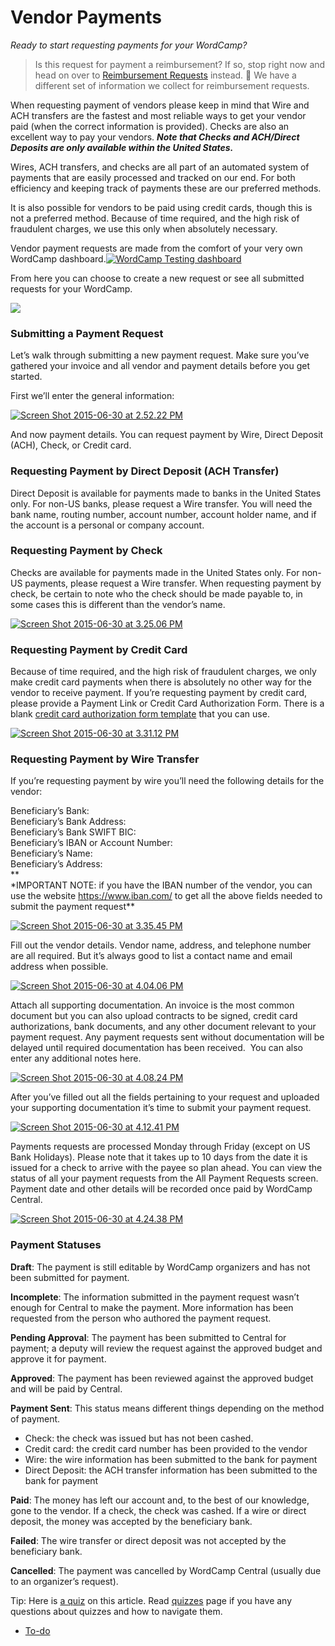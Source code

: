 # Vendor Payments

*Ready to start requesting payments for your WordCamp?*

> Is this request for payment a reimbursement? If so, stop right now and head on over to [Reimbursement Requests](https://make.wordpress.org/community/handbook/wordcamp-organizer-handbook/first-steps/budget-and-finances/reimbursement-requests/) instead. 🙂 We have a different set of information we collect for reimbursement requests.

When requesting payment of vendors please keep in mind that Wire and ACH transfers are the fastest and most reliable ways to get your vendor paid (when the correct information is provided). Checks are also an excellent way to pay your vendors. ***Note that Checks and ACH/Direct Deposits are only available within the United States.***

Wires, ACH transfers, and checks are all part of an automated system of payments that are easily processed and tracked on our end. For both efficiency and keeping track of payments these are our preferred methods.

It is also possible for vendors to be paid using credit cards, though this is not a preferred method. Because of time required, and the high risk of fraudulent charges, we use this only when absolutely necessary.

Vendor payment requests are made from the comfort of your very own WordCamp dashboard.[![WordCamp Testing dashboard](https://make.wordpress.org/community/files/2015/09/WordCamp-Testing-dashboard-1024x688.png)](https://make.wordpress.org/community/files/2015/09/WordCamp-Testing-dashboard.png)

From here you can choose to create a new request or see all submitted requests for your WordCamp.

[![](https://make.wordpress.org/community/files/2015/09/Vendor-Payment-dashboard-1024x663.png)](https://make.wordpress.org/community/files/2015/09/Vendor-Payment-dashboard.png)

### Submitting a Payment Request

Let’s walk through submitting a new payment request. Make sure you’ve gathered your invoice and all vendor and payment details before you get started.

First we’ll enter the general information:

[![Screen Shot 2015-06-30 at 2.52.22 PM](https://make.wordpress.org/community/files/2015/06/Screen-Shot-2015-06-30-at-2.52.22-PM.png)](https://make.wordpress.org/community/files/2015/06/Screen-Shot-2015-06-30-at-2.52.22-PM.png)

And now payment details. You can request payment by Wire, Direct Deposit (ACH), Check, or Credit card.

### Requesting Payment by Direct Deposit (ACH Transfer)

Direct Deposit is available for payments made to banks in the United States only. For non-US banks, please request a Wire transfer. You will need the bank name, routing number, account number, account holder name, and if the account is a personal or company account.

### Requesting Payment by Check

Checks are available for payments made in the United States only. For non-US payments, please request a Wire transfer. When requesting payment by check, be certain to note who the check should be made payable to, in some cases this is different than the vendor’s name.

[![Screen Shot 2015-06-30 at 3.25.06 PM](https://make.wordpress.org/community/files/2015/06/Screen-Shot-2015-06-30-at-3.25.06-PM.png)](https://make.wordpress.org/community/files/2015/06/Screen-Shot-2015-06-30-at-3.25.06-PM.png)

### Requesting Payment by Credit Card

Because of time required, and the high risk of fraudulent charges, we only make credit card payments when there is absolutely no other way for the vendor to receive payment. If you’re requesting payment by credit card, please provide a Payment Link or Credit Card Authorization Form. There is a blank [credit card authorization form template](https://make.wordpress.org/community/files/2018/07/CREDIT-CARD-AUTHORIZATION-FORM.pdf) that you can use.

[![Screen Shot 2015-06-30 at 3.31.12 PM](https://make.wordpress.org/community/files/2015/06/Screen-Shot-2015-06-30-at-3.31.12-PM.png)](https://make.wordpress.org/community/files/2015/06/Screen-Shot-2015-06-30-at-3.31.12-PM.png)

### Requesting Payment by Wire Transfer

If you’re requesting payment by wire you’ll need the following details for the vendor:

Beneficiary’s Bank:  
Beneficiary’s Bank Address:  
Beneficiary’s Bank SWIFT BIC:  
Beneficiary’s IBAN or Account Number:  
Beneficiary’s Name:  
Beneficiary’s Address:  
**  
\*IMPORTANT NOTE: if you have the IBAN number of the vendor, you can use the website https://www.iban.com/ to get all the above fields needed to submit the payment request**

[![Screen Shot 2015-06-30 at 3.35.45 PM](https://make.wordpress.org/community/files/2015/06/Screen-Shot-2015-06-30-at-3.35.45-PM.png)](https://make.wordpress.org/community/files/2015/06/Screen-Shot-2015-06-30-at-3.35.45-PM.png)

Fill out the vendor details. Vendor name, address, and telephone number are all required. But it’s always good to list a contact name and email address when possible.

[![Screen Shot 2015-06-30 at 4.04.06 PM](https://make.wordpress.org/community/files/2015/06/Screen-Shot-2015-06-30-at-4.04.06-PM.png)](https://make.wordpress.org/community/files/2015/06/Screen-Shot-2015-06-30-at-4.04.06-PM.png)

Attach all supporting documentation. An invoice is the most common document but you can also upload contracts to be signed, credit card authorizations, bank documents, and any other document relevant to your payment request. Any payment requests sent without documentation will be delayed until required documentation has been received.  You can also enter any additional notes here.

[![Screen Shot 2015-06-30 at 4.08.24 PM](https://make.wordpress.org/community/files/2015/06/Screen-Shot-2015-06-30-at-4.08.24-PM.png)](https://make.wordpress.org/community/files/2015/06/Screen-Shot-2015-06-30-at-4.08.24-PM.png)

After you’ve filled out all the fields pertaining to your request and uploaded your supporting documentation it’s time to submit your payment request.

[![Screen Shot 2015-06-30 at 4.12.41 PM](https://make.wordpress.org/community/files/2015/06/Screen-Shot-2015-06-30-at-4.12.41-PM.png)](https://make.wordpress.org/community/files/2015/06/Screen-Shot-2015-06-30-at-4.12.41-PM.png)

Payments requests are processed Monday through Friday (except on US Bank Holidays). Please note that it takes up to 10 days from the date it is issued for a check to arrive with the payee so plan ahead. You can view the status of all your payment requests from the All Payment Requests screen. Payment date and other details will be recorded once paid by WordCamp Central.

[![Screen Shot 2015-06-30 at 4.24.38 PM](https://make.wordpress.org/community/files/2015/06/Screen-Shot-2015-06-30-at-4.24.38-PM1.png)](https://make.wordpress.org/community/files/2015/06/Screen-Shot-2015-06-30-at-4.24.38-PM1.png)

### Payment Statuses

**Draft**: The payment is still editable by WordCamp organizers and has not been submitted for payment.

**Incomplete**: The information submitted in the payment request wasn’t enough for Central to make the payment. More information has been requested from the person who authored the payment request.

**Pending Approval**: The payment has been submitted to Central for payment; a deputy will review the request against the approved budget and approve it for payment.

**Approved**: The payment has been reviewed against the approved budget and will be paid by Central.

**Payment Sent**: This status means different things depending on the method of payment.

*   Check: the check was issued but has not been cashed.
*   Credit card: the credit card number has been provided to the vendor
*   Wire: the wire information has been submitted to the bank for payment
*   Direct Deposit: the ACH transfer information has been submitted to the bank for payment

**Paid**: The money has left our account and, to the best of our knowledge, gone to the vendor. If a check, the check was cashed. If a wire or direct deposit, the money was accepted by the beneficiary bank.

**Failed**: The wire transfer or direct deposit was not accepted by the beneficiary bank.

**Cancelled**: The payment was cancelled by WordCamp Central (usually due to an organizer’s request).

Tip: Here is [a quiz](https://community-self-training.mystagingwebsite.com/quiz/vendor-payments/) on this article. Read [quizzes](https://make.wordpress.org/community/handbook/wordcamp-organizer/quizzes/) page if you have any questions about quizzes and how to navigate them.

*   [To-do](# "To-do")